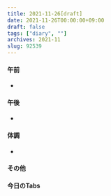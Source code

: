 ```yaml
---
title: 2021-11-26[draft]
date: 2021-11-26T00:00:00+09:00
draft: false
tags: ["diary", ""]
archives: 2021-11
slug: 92539
---
```

#### 午前
- 
#### 午後
- 
#### 体調
- 
#### その他
#### 今日のTabs